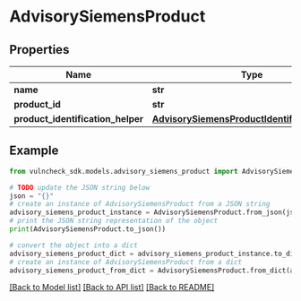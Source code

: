 # AdvisorySiemensProduct


## Properties

Name | Type | Description | Notes
------------ | ------------- | ------------- | -------------
**name** | **str** |  | [optional] 
**product_id** | **str** |  | [optional] 
**product_identification_helper** | [**AdvisorySiemensProductIdentificationHelper**](AdvisorySiemensProductIdentificationHelper.md) |  | [optional] 

## Example

```python
from vulncheck_sdk.models.advisory_siemens_product import AdvisorySiemensProduct

# TODO update the JSON string below
json = "{}"
# create an instance of AdvisorySiemensProduct from a JSON string
advisory_siemens_product_instance = AdvisorySiemensProduct.from_json(json)
# print the JSON string representation of the object
print(AdvisorySiemensProduct.to_json())

# convert the object into a dict
advisory_siemens_product_dict = advisory_siemens_product_instance.to_dict()
# create an instance of AdvisorySiemensProduct from a dict
advisory_siemens_product_from_dict = AdvisorySiemensProduct.from_dict(advisory_siemens_product_dict)
```
[[Back to Model list]](../README.md#documentation-for-models) [[Back to API list]](../README.md#documentation-for-api-endpoints) [[Back to README]](../README.md)


